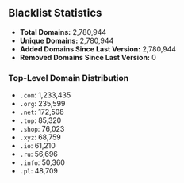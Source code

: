 ## Blacklist Statistics

- **Total Domains:** 2,780,944
- **Unique Domains:** 2,780,944
- **Added Domains Since Last Version:** 2,780,944
- **Removed Domains Since Last Version:** 0

### Top-Level Domain Distribution

-  `.com`: 1,233,435
-  `.org`: 235,599
-  `.net`: 172,508
-  `.top`: 85,320
-  `.shop`: 76,023
-  `.xyz`: 68,759
-  `.io`: 61,210
-  `.ru`: 56,696
-  `.info`: 50,360
-  `.pl`: 48,709
